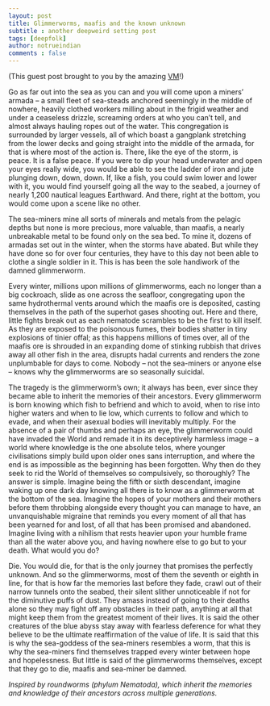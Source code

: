 ```yaml
---
layout: post
title: Glimmerworms, maafis and the known unknown
subtitle : another deepweird setting post
tags: [deepfolk]
author: notrueindian
comments : false
---
```

(This guest post brought to you by the amazing [VM](https://twitter.com/1amnerd)!)

Go as far out into the sea as you can and you will come upon a miners’ armada – a small fleet of sea-steads anchored seemingly in the middle of nowhere, heavily clothed workers milling about in the frigid weather and under a ceaseless drizzle, screaming orders at who you can’t tell, and almost always hauling ropes out of the water. This congregation is surrounded by larger vessels, all of which boast a gangplank stretching from the lower decks and going straight into the middle of the armada, for that is where most of the action is. There, like the eye of the storm, is peace. It is a false peace. If you were to dip your head underwater and open your eyes really wide, you would be able to see the ladder of iron and jute plunging down, down, down. If, like a fish, you could swim lower and lower with it, you would find yourself going all the way to the seabed, a journey of nearly 1,200 nautical leagues Earthward. And there, right at the bottom, you would come upon a scene like no other.

The sea-miners mine all sorts of minerals and metals from the pelagic depths but none is more precious, more valuable, than maafis, a nearly unbreakable metal to be found only on the sea bed. To mine it, dozens of armadas set out in the winter, when the storms have abated. But while they have done so for over four centuries, they have to this day not been able to clothe a single soldier in it. This is has been the sole handiwork of the damned glimmerworm.

Every winter, millions upon millions of glimmerworms, each no longer than a big cockroach, slide as one across the seafloor, congregating upon the same hydrothermal vents around which the maafis ore is deposited, casting themselves in the path of the superhot gases shooting out. Here and there, little fights break out as each nematode scrambles to be the first to kill itself. As they are exposed to the poisonous fumes, their bodies shatter in tiny explosions of tinier offal; as this happens millions of times over, all of the maafis ore is shrouded in an expanding dome of stinking rubbish that drives away all other fish in the area, disrupts hadal currents and renders the zone unplumbable for days to come. Nobody – not the sea-miners or anyone else – knows why the glimmerworms are so seasonally suicidal.

The tragedy is the glimmerworm’s own; it always has been, ever since they became able to inherit the memories of their ancestors. Every glimmerworm is born knowing which fish to befriend and which to avoid, when to rise into higher waters and when to lie low, which currents to follow and which to evade, and when their asexual bodies will inevitably multiply. For the absence of a pair of thumbs and perhaps an eye, the glimmerworm could have invaded the World and remade it in its deceptively harmless image – a world where knowledge is the one absolute telos, where younger civilisations simply build upon older ones sans interruption, and where the end is as impossible as the beginning has been forgotten. Why then do they seek to rid the World of themselves so compulsively, so thoroughly? The answer is simple. Imagine being the fifth or sixth descendant, imagine waking up one dark day knowing all there is to know as a glimmerworm at the bottom of the sea. Imagine the hopes of your mothers and their mothers before them throbbing alongside every thought you can manage to have, an unvanquishable migraine that reminds you every moment of all that has been yearned for and lost, of all that has been promised and abandoned. Imagine living with a nihilism that rests heavier upon your humble frame than all the water above you, and having nowhere else to go but to your death. What would you do?

Die. You would die, for that is the only journey that promises the perfectly unknown. And so the glimmerworms, most of them the seventh or eighth in line, for that is how far the memories last before they fade, crawl out of their narrow tunnels onto the seabed, their silent slither unnoticeable if not for the diminutive puffs of dust. They amass instead of going to their deaths alone so they may fight off any obstacles in their path, anything at all that might keep them from the greatest moment of their lives. It is said the other creatures of the blue abyss stay away with fearless deference for what they believe to be the ultimate reaffirmation of the value of life. It is said that this is why the sea-goddess of the sea-miners resembles a worm, that this is why the sea-miners find themselves trapped every winter between hope and hopelessness. But little is said of the glimmerworms themselves, except that they go to die, maafis and sea-miner be damned.

*Inspired by roundworms (phylum Nematoda), which inherit the memories and knowledge of their ancestors across multiple generations.*

